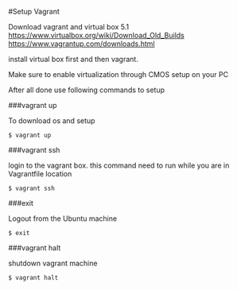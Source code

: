 #Setup Vagrant 


Download vagrant  and  virtual box 5.1 
https://www.virtualbox.org/wiki/Download_Old_Builds
https://www.vagrantup.com/downloads.html

install virtual box first and then vagrant.

Make sure to enable virtualization through CMOS setup on your PC

After all done use following commands to setup 

###vagrant up

To download os and setup 

    $ vagrant up

###vagrant ssh

login to the vagrant box. this command need to run while you are in Vagrantfile location 

    $ vagrant ssh

###exit

Logout from the Ubuntu machine

    $ exit

###vagrant halt

shutdown vagrant machine

    $ vagrant halt